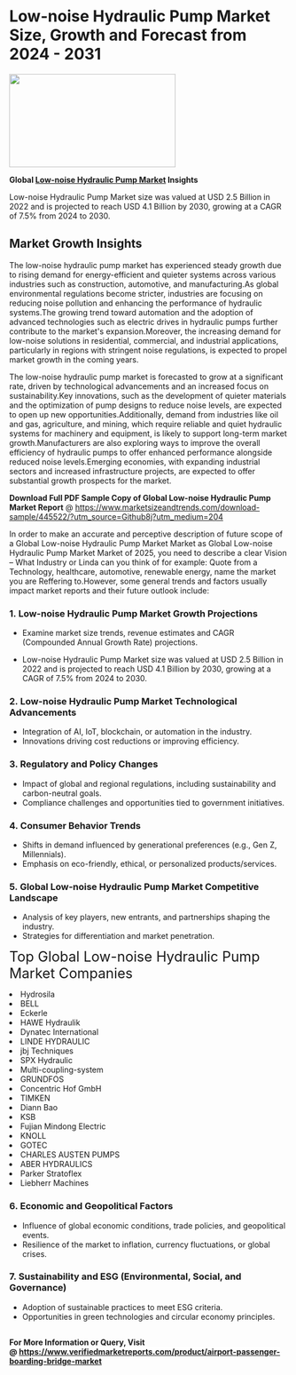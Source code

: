 <H1>Low-noise Hydraulic Pump Market Size, Growth and Forecast from 2024 - 2031</H1><img class="aligncenter size-medium wp-image-584254" src="https://thirdeyenews.in/wp-content/uploads/2024/09/Global-Market-Research-300x168.jpeg" alt="" width="300" height="168" /><p><strong>Global&nbsp;<a href="https://www.marketsizeandtrends.com/download-sample/445522/?utm_source=Github8j?utm_medium=204">Low-noise Hydraulic Pump Market</a> Insights</strong></p><p>Low-noise Hydraulic Pump Market size was valued at USD 2.5 Billion in 2022 and is projected to reach USD 4.1 Billion by 2030, growing at a CAGR of 7.5% from 2024 to 2030.</p><p><h2>Market Growth Insights</h2> <p>The low-noise hydraulic pump market has experienced steady growth due to rising demand for energy-efficient and quieter systems across various industries such as construction, automotive, and manufacturing.As global environmental regulations become stricter, industries are focusing on reducing noise pollution and enhancing the performance of hydraulic systems.The growing trend toward automation and the adoption of advanced technologies such as electric drives in hydraulic pumps further contribute to the market's expansion.Moreover, the increasing demand for low-noise solutions in residential, commercial, and industrial applications, particularly in regions with stringent noise regulations, is expected to propel market growth in the coming years.</p> <p>The low-noise hydraulic pump market is forecasted to grow at a significant rate, driven by technological advancements and an increased focus on sustainability.Key innovations, such as the development of quieter materials and the optimization of pump designs to reduce noise levels, are expected to open up new opportunities.Additionally, demand from industries like oil and gas, agriculture, and mining, which require reliable and quiet hydraulic systems for machinery and equipment, is likely to support long-term market growth.Manufacturers are also exploring ways to improve the overall efficiency of hydraulic pumps to offer enhanced performance alongside reduced noise levels.Emerging economies, with expanding industrial sectors and increased infrastructure projects, are expected to offer substantial growth prospects for the market.<p><span class=""><strong>Download Full PDF Sample Copy of Global Low-noise Hydraulic Pump Market Report</strong> @ <a href="https://www.marketsizeandtrends.com/download-sample/445522/?utm_source=Github8j?utm_medium=204" target="_blank">https://www.marketsizeandtrends.com/download-sample/445522/?utm_source=Github8j?utm_medium=204</a></span></p><p>In order to make an accurate and perceptive description of future scope of a Global&nbsp;Low-noise Hydraulic Pump Market Market as Global&nbsp;Low-noise Hydraulic Pump Market Market of 2025, you need to describe a clear Vision &ndash; What Industry or Linda can you think of for example: Quote from a Technology, healthcare, automotive, renewable energy, name the market you are Reffering to.However, some general trends and factors usually impact market reports and their future outlook include:</p><h3>1.&nbsp;<strong>Low-noise Hydraulic Pump Market Growth Projections</strong></h3><ul><li>Examine market size trends, revenue estimates and CAGR (Compounded Annual Growth Rate) projections.</li><li><p>Low-noise Hydraulic Pump Market size was valued at USD 2.5 Billion in 2022 and is projected to reach USD 4.1 Billion by 2030, growing at a CAGR of 7.5% from 2024 to 2030.</p></li></ul><h3>2.&nbsp;<strong>Low-noise Hydraulic Pump Market Technological Advancements</strong></h3><ul><li>Integration of AI, IoT, blockchain, or automation in the industry.</li><li>Innovations driving cost reductions or improving efficiency.</li></ul><h3>3.&nbsp;<strong>Regulatory and Policy Changes</strong></h3><ul><li>Impact of global and regional regulations, including sustainability and carbon-neutral goals.</li><li>Compliance challenges and opportunities tied to government initiatives.</li></ul><h3>4.&nbsp;<strong>Consumer Behavior Trends</strong></h3><ul><li>Shifts in demand influenced by generational preferences (e.g., Gen Z, Millennials).</li><li>Emphasis on eco-friendly, ethical, or personalized products/services.</li></ul><h3>5.&nbsp;<strong>Global Low-noise Hydraulic Pump Market Competitive Landscape</strong></h3><ul><li>Analysis of key players, new entrants, and partnerships shaping the industry.</li><li>Strategies for differentiation and market penetration.</li></ul><p data-pm-slice="1 1 []"><span style="color: inherit; font-family: inherit; font-size: 25px;">Top Global Low-noise Hydraulic Pump Market Companies</span></p><div class="" data-test-id=""><p><li>Hydrosila</li><li> BELL</li><li> Eckerle</li><li> HAWE Hydraulik</li><li> Dynatec International</li><li> LINDE HYDRAULIC</li><li> jbj Techniques</li><li> SPX Hydraulic</li><li> Multi-coupling-system</li><li> GRUNDFOS</li><li> Concentric Hof GmbH</li><li> TIMKEN</li><li> Diann Bao</li><li> KSB</li><li> Fujian Mindong Electric</li><li> KNOLL</li><li> GOTEC</li><li> CHARLES AUSTEN PUMPS</li><li> ABER HYDRAULICS</li><li> Parker Stratoflex</li><li> Liebherr Machines</li></p></div><h3>6.&nbsp;<strong>Economic and Geopolitical Factors</strong></h3><ul><li>Influence of global economic conditions, trade policies, and geopolitical events.</li><li>Resilience of the market to inflation, currency fluctuations, or global crises.</li></ul><h3>7.&nbsp;<strong>Sustainability and ESG (Environmental, Social, and Governance)</strong></h3><ul><li>Adoption of sustainable practices to meet ESG criteria.</li><li>Opportunities in green technologies and circular economy principles.</li></ul><h2><strong style="font-size: 14px;">For More Information or Query, Visit @&nbsp;</strong><a style="background-color: #ffffff; font-size: 14px;" href="https://www.marketsizeandtrends.com/report/low-noise-hydraulic-pump-market/" target="_blank">https://www.verifiedmarketreports.com/product/airport-passenger-boarding-bridge-market</a></h2>